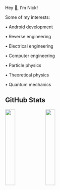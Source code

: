Hey 👋, I'm Nick!

Some of my interests:

• Android development

• Reverse engineering

• Electrical engineering

• Computer engineering

• Particle physics

• Theoretical physics

• Quantum mechanics

## GitHub Stats
<img src="https://github-readme-stats.vercel.app/api/top-langs/?username=zt64&show_icons=true&hide_border=true&theme=dark" width=25%/>
<img src="https://github-readme-stats.vercel.app/api?username=zt64&show_icons=true&hide_border=true&theme=dark" width=25%/>
